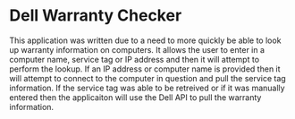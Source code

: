 # Dell Warranty Checker
This application was written due to a need to more quickly be able to look up warranty information on computers. It allows the user to enter in a computer name, service tag or IP address and then it will attempt to perform the lookup. If an IP address or computer name is provided then it will attempt to connect to the computer in question and pull the service tag information. If the service tag was able to be retreived or if it was manually entered then the applicaiton will use the Dell API to pull the warranty information.
